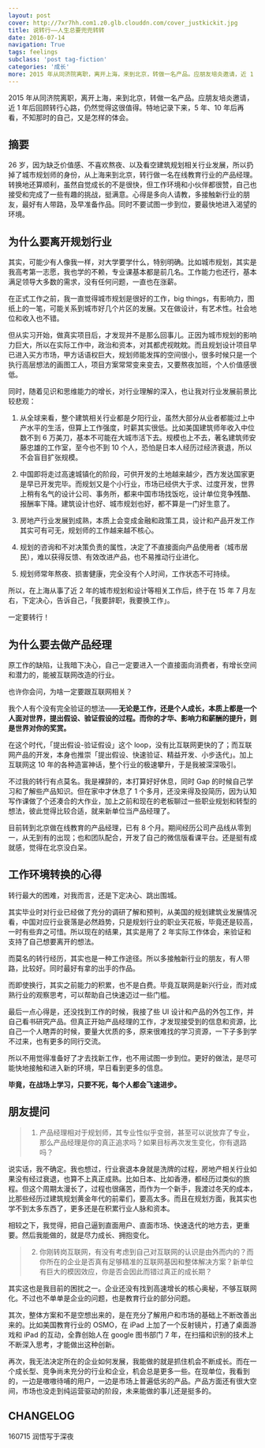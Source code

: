 ```yaml
---
layout: post
cover: http://7xr7hh.com1.z0.glb.clouddn.com/cover_justkickit.jpg
title: 说转行——人生总要兜兜转转
date: 2016-07-14
navigation: True
tags: feelings
subclass: 'post tag-fiction'
categories: '成长'
more: 2015 年从同济院离职，离开上海，来到北京，转做一名产品。应朋友培炎邀请，近 1 年后回顾转行心路，仍然觉得这很值得。特地记录下来，5 年、10 年后再看，不知那时的自己，又是怎样的体会。
---
```


2015 年从同济院离职，离开上海，来到北京，转做一名产品。应朋友培炎邀请，近 1 年后回顾转行心路，仍然觉得这很值得。特地记录下来，5 年、10 年后再看，不知那时的自己，又是怎样的体会。


## 摘要


26 岁，因为缺乏价值感、不喜欢熬夜、以及看空建筑规划相关行业发展，所以扔掉了城市规划师的身份，从上海来到北京，转行做一名在线教育行业的产品经理。转换地还算顺利，虽然自觉成长的不是很快，但工作环境和小伙伴都很赞，自己也接受和完成了一些有趣的挑战，挺满意。心得是多向人请教，多接触新行业的朋友，最好有人带路，及早准备作品。同时不要试图一步到位，要最快地进入渴望的环境。

<!--more-->

## 为什么要离开规划行业

其实，可能少有人像我一样，对大学要学什么，特别明确。比如城市规划，其实是我高考第一志愿，我也学的不赖，专业课基本都是前几名。工作能力也还行，基本满足领导大多数的需求，没有任何问题，一直也在涨薪。

在正式工作之前，我一直觉得城市规划是很好的工作，big things，有影响力，图纸上的一笔，可能关系到城市好几个片区的发展。又在做设计，有艺术性。社会地位和收入也不错。

但从实习开始，做真实项目后，才发现并不是那么回事儿。正因为城市规划的影响力巨大，所以在实际工作中，政治和资本，对其都虎视眈眈。而且规划设计项目早已进入买方市场，甲方话语权巨大，规划师能发挥的空间很小，很多时候只是一个执行高层想法的画图工人，项目方案常常变来变去，又要熬夜加班，个人价值感很低。

同时，随着见识和思维能力的增长，对行业理解的深入，也让我对行业发展前景比较悲观：

1. 从全球来看，整个建筑相关行业都是夕阳行业，虽然大部分从业者都能过上中产水平的生活，但算上工作强度，时薪其实很低。比如美国建筑师年收入中位数不到 6 万美刀，基本不可能在大城市活下去。规模也上不去，著名建筑师安藤忠雄的工作室，至今也不到 10 个人，恐怕是日本人经历过经济衰退，所以不会盲目扩张规模。

2. 中国即将走过高速城镇化的阶段，可供开发的土地越来越少，西方发达国家更是早已开发完毕。而规划又是个小行业，市场已经供大于求、过度开发，世界上稍有名气的设计公司、事务所，都来中国市场找饭吃，设计单位竞争残酷、报酬率下降。建筑设计也好、城市规划也好，都不算是一门好生意了。

3. 房地产行业发展到成熟，本质上会变成金融和政策工具，设计和产品开发工作其实可有可无，规划师的工作越来越不核心。

4. 规划的咨询和不对决策负责的属性，决定了不直接面向产品使用者（城市居民），难以获得反馈、有效改进产品，也不易推动行业进化。

5. 规划师常年熬夜、损害健康，完全没有个人时间，工作状态不可持续。

所以，在上海从事了近 2 年的城市规划和设计等相关工作后，终于在 15 年 7 月左右，下定决心，告诉自己，「我要辞职，我要换工作」。

一定要转行！


## 为什么要去做产品经理



原工作的缺陷，让我暗下决心，自己一定要进入一个直接面向消费者，有增长空间和潜力的，能被互联网改造的行业。

也许你会问，为啥一定要跟互联网相关？

我个人有个没有完全验证的想法——**无论是工作，还是个人成长，本质上都是一个人面对世界，提出假设、验证假设的过程。而你的才华、影响力和薪酬的提升，则是世界对你的奖赏。**

在这个时代，「提出假设-验证假设」这个 loop，没有比互联网更快的了；而互联网产品的开发，本身也推崇「提出假设、快速验证、精益开发、小步迭代」。加上互联网这 10 年的各种造富神话，整个行业的极速攀升，于是我被深深吸引。

不过我的转行有点莫名。我是裸辞的，本打算好好休息，同时 Gap 的时候自己学习和了解些产品知识。但在家中才休息了 1 个多月，还没来得及投简历，因为认知写作课做了个还凑合的大作业，加上之前和现在的老板聊过一些职业规划和转型的想法，彼此觉得比较合适，就来新单位当产品经理了。

目前转到北京做在线教育的产品经理，已有 8 个月。期间经历公司产品线从零到一，从无到有的出现；也和团队配合，开发了自己的微信版看课平台。还是挺有成就感，觉得在北京没白呆。


## 工作环境转换的心得



转行最大的困难，对我而言，还是下定决心、跳出围城。

其实毕业时对行业已经做了充分的调研了解和预判，从美国的规划建筑业发展情况看，中国对应行业衰落是必然趋势，只是规划行业的职业天花板，毕竟还是较高，一时有些弃之可惜。所以现在的结果，其实是用了 2 年实际工作体会，来验证和支持了自己想要离开的想法。

而莫名的转行经历，其实也是一种工作途径。所以多接触新行业的朋友，有人带路，比较好。同时最好有拿的出手的作品。

而即使换行，其实之前能力的积累，也不是白费。毕竟互联网是新兴行业，而对成熟行业的观察思考，可以帮助自己快速迈过一些门槛。

最后一点心得是，还没找到工作的时候，我接了些 UI 设计和产品的外包工作，并自己看书研究产品。但真正开始产品经理的工作，才发现接受到的信息和资源，比自己一个人瞎弄的时候，要量大优质的多，原来很难找的学习资源，一下子多到学不过来，也有更多的同行交流。

所以不用觉得准备好了才去找新工作，也不用试图一步到位。更好的做法，是尽可能快地接触和进入新的环境，早日看到更多的信息。

**毕竟，在战场上学习，只要不死，每个人都会飞速进步。**


## 朋友提问



> 1) 产品经理相对于规划师，其专业性似乎变弱，甚至可以说放弃了专业，那么产品经理是你的真正追求吗？如果目标再次发生变化，你有退路吗？

说实话，我不确定。我也想过，行业衰退本身就是洗牌的过程，房地产相关行业如果没有经过衰退，也算不上真正成熟。比如日本、比如香港，都经历过类似的旅程。但这个周期太漫长了，过程也很痛苦，而作为一个新手，我渡过冬天的成本，比那些经历过建筑规划黄金年代的前辈们，要高太多。而且在规划方面，我其实也学不到太多东西了，更多还是在积累行业人脉和资本。

相较之下，我觉得，把自己逼到直面用户、直面市场、快速迭代的地方去，更重要。然后我能做的，就是尽力成长、拥抱变化。

> 2) 你刚转岗互联网，有没有考虑到自己对互联网的认识是由外而内的？而你所在的企业是否真有足够精准的互联网基因和整体解决方案？新单位有巨大的模因效应，你是否会因此而错过真正的成长期？

其实这也是我目前的困扰之一。企业还没有找到高速增长的核心奥秘，不够互联网化。不过也不单单是企业的问题，也是教育行业的部分问题。

其次，整体方案和不是空想出来的，是在充分了解用户和市场的基础上不断改善出来的。比如美国教育行业的 OSMO，在 iPad 上加了一个反射镜片，打通了桌面游戏和 iPad 的互动，全靠创始人在 google 图书部门 7 年，在扫描和识别的技术上不断深入思考，才能做出这种创新。

再次，我无法决定所在的企业如何发展，我能做的就是抓住机会不断成长。而在一个成长型、竞争尚未充分的行业和企业，机会总是更多一些。在现单位，我看到的，一边是嗷嗷待哺的用户，一边是市场上普遍低劣的产品。产品方面还有很大空间，市场也没走到纯运营驱动的阶段，未来能做的事儿还是挺多的。


## CHANGELOG


160715 润悟写于深夜


